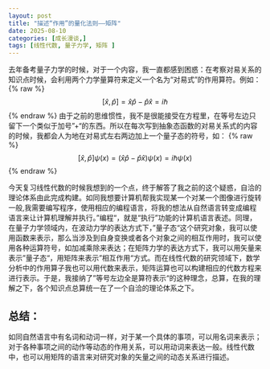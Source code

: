 ```yaml
---
layout: post
title: "描述“作用”的量化法则——矩阵"
date: 2025-08-10
categories: [成长漫谈,]
tags: [线性代数, 量子力学, 矩阵 ]
---
```


去年备考量子力学的时候，对于一个内容，我一直都感到困惑：在考察对易关系的知识点时候，会利用两个力学量算符来定义一个名为“对易式”的作用算符。例如：
{% raw %}
$$
[\hat{x}, \hat{p}]  = \hat{x}\hat{p} - \hat{p}\hat{x} = i\hbar
$$
{% endraw %}
由于之前的思维惯性，我不是很能接受在方程里，在等号左边只留下一个类似于加号”+“的东西。所以在每次写到抽象态函数的对易关系式的内容的时候，我都会人为地在对易式左右两边加上一个量子态的符号，如：
{% raw %}
$$
 [\hat{x}, \hat{p}] \psi(x) = (\hat{x}\hat{p} - \hat{p}\hat{x})\psi(x) = i\hbar \psi(x)
$$
{% endraw %}

今天复习线性代数的时候我想到的一个点，终于解答了我之前的这个疑惑，自洽的理论体系由此完成构建。如同我想要计算机帮我实现某一个对某一个图像进行旋转一般,我需要编写程序，使用相应的编程语言，将我的想法从自然语言转变成编程语言来让计算机理解并执行。”编程“，就是“执行”功能的计算机语言表述。同理，在量子力学领域内，在波动力学的表达方式下，”量子态“这个研究对象，我可以使用函数来表示，那么当涉及到自身变换或者各个对象之间的相互作用时，我可以使用各种运算符号，如加减乘除来表达；在矩阵力学的表达方式下，我可以用矢量来表示”量子态“，用矩阵来表示”相互作用“方式。而在线性代数的研究领域下，数学分析中的作用算子我也可以用代数来表示，矩阵运算也可以构建相应的代数方程来进行表示。于是，我接纳了”等号左边全是算符表示“的这种理念，总算，在我的理解之下，各个知识点总算统一在了一个自洽的理论体系之下。

## 总结：

如同自然语言中有名词和动词一样，对于某一个具体的事项，可以用名词来表示；对于各种事项之间的动作等动态的作用关系，可以用动词来表达一般。线性代数中，也可以用矩阵的语言来对研究对象的矢量之间的动态关系进行描述。
